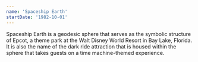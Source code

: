 ```yaml
---
name: 'Spaceship Earth'
startDate: '1982-10-01'
---
```


Spaceship Earth is a geodesic sphere that serves as the symbolic structure of Epcot, a theme park at the Walt Disney World Resort in Bay Lake, Florida. It is also the name of the dark ride attraction that is housed within the sphere that takes guests on a time machine-themed experience.
